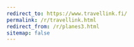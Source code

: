 ```yaml
---
redirect_to: https://www.travellink.fi/
permalink: /r/travellink.html
redirect_from: /r/planes3.html
sitemap: false
---
```

